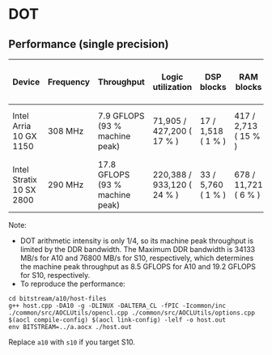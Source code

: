 # DOT

## Performance (single precision)

| Device | Frequency | Throughput | Logic utilization | DSP blocks | RAM blocks | Efficiency | Matrix and vector Size | Device compiler |
| ------ | --------- | ---------- | ----------------- | ---------- | ---------- | -----------| ----------- | --------------- |
| Intel Arria 10 GX 1150 | 308 MHz | 7.9 GFLOPS (93 % machine peak) | 71,905 / 427,200 ( 17 % ) | 17 / 1,518 ( 1 % ) | 417 / 2,713 ( 15 % ) | 93 % DDR efficiency | X(64M) * Y(64M)  | aoc 19.4.0 (on s005-n001) |  
| Intel Stratix 10 SX 2800 | 290 MHz | 17.8 GFLOPS (93 % machine peak) | 220,388 / 933,120 ( 24 % ) | 33 / 5,760 ( 1 % ) | 678 / 11,721 ( 6 % ) | 93 % DDR efficiency | X(64M) * Y(64M) | aoc 22.2.0 (on s001-n144) |

Note: 

- DOT arithmetic intensity is only 1/4, so its machine peak throughput is limited by the DDR bandwidth. The Maximum DDR bandwidth is 34133 MB/s for A10 and 76800 MB/s for S10, respectively, which determines the machine peak throughput as 8.5 GFLOPS for A10 and 19.2 GFLOPS for S10, respectively.
- To reproduce the performance:
```
cd bitstream/a10/host-files
g++ host.cpp -DA10 -g -DLINUX -DALTERA_CL -fPIC -Icommon/inc ./common/src/AOCLUtils/opencl.cpp ./common/src/AOCLUtils/options.cpp $(aocl compile-config) $(aocl link-config) -lelf -o host.out
env BITSTREAM=../a.aocx ./host.out
```
Replace `a10` with `s10` if you target S10.
